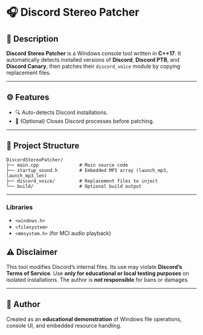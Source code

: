 # 🎧 Discord Stereo Patcher

## 🧩 Description

**Discord Stereo Patcher** is a Windows console tool written in **C++17**.
It automatically detects installed versions of **Discord**, **Discord PTB**, and **Discord Canary**, then patches their `discord_voice` module by copying replacement files.

---

## ⚙️ Features

* 🔍 Auto-detects Discord installations.
* 🛑 (Optional) Closes Discord processes before patching.

---

## 📁 Project Structure

```
DiscordStereoPatcher/
├── main.cpp               # Main source code
├── startup_sound.h        # Embedded MP3 array (launch_mp3, launch_mp3_len)
├── discord_voice/         # Replacement files to inject
└── build/                 # Optional build output
```

---

### Libraries

* `<windows.h>`
* `<filesystem>`
* `<mmsystem.h>` (for MCI audio playback)

## ⚠️ Disclaimer

This tool modifies Discord’s internal files.
Its use may violate **Discord’s Terms of Service**.
Use **only for educational or local testing purposes** on isolated installations.
The author is **not responsible** for bans or damages.

---

## 👤 Author

Created as an **educational demonstration** of Windows file operations, console UI, and embedded resource handling.
